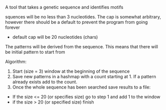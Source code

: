 A tool that takes a genetic sequence and identifies motifs

squences will be no less than 3 nucleotides. The cap is somewhat arbitrary, however there should be a default to prevent the program from going forever

 - default cap will be 20 nucleotides (chars)

The patterns will be derived from the sequence. This means that there will be initial pattern to start from

Algorithm:

1. Start (size = 3) window at the beginning of the sequence
2. Save new patterns in a hashmap with a count starting at 1. If a pattern already exists add to the count.
3. Once the whole sequence has been searched save results to a file: 
 - If the size <= 20 (or specifies size)  go to step 1 and add 1 to the window
 - if the size > 20 (or specified size) finish
